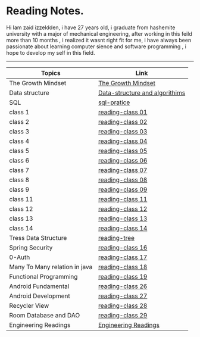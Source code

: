 # Reading Notes.

Hi Iam zaid izzeldden, i have 27 years old, i graduate from hashemite university with a major of mechanical engineering, after working in this feild more than 10 months , i realized it wasnt right fit for me, i have always been passionate about learning computer sience and software programming , i hope to develop my self in this field. 

---


| Topics                        | Link                                                          |
|-------------------------------|---------------------------------------------------------------|
| The Growth Mindset            | [The Growth Mindset](grouthMindmd)                            |
| Data structure                | [Data-structure and algorithims](data-tructure-algorithimsmd) |
| SQL                           | [sql-pratice](sql-practicingmd)                               |
| class 1                       | [reading-class 01](reading-class01md)                         |
| class 2                       | [reading-class 02](reading-class02md)                         |
| class 3                       | [reading-class 03](reading-class03md)                         |
| class 4                       | [reading-class 04](reading-class04.md)                        |
| class 5                       | [reading-class 05](reading-class05.md)                        |
| class 6                       | [reading-class 06](reading-class06.md)                        |
| class 7                       | [reading-class 07](reading-class07.md)                        |
| class 8                       | [reading-class 08](reading-class08.md)                        |
| class 9                       | [reading-class 09](reading-class09.md)                        |
| class 11                      | [reading-class 11](reading-class11.md)                        |
| class 12                      | [reading-class 12](reading-class12.md)                        |
| class 13                      | [reading-class 13](reading-class13.md)                        |
| class 14                      | [reading-class 14](reading-class14.md)                        |
| Tress Data Structure          | [reading-tree](reading-trees.md)                              |
| Spring Security               | [reading-class 16](reading-class15.md)                        |
| 0-Auth                        | [reading-class 17](reading-class17.md)                        |
| Many To Many relation in java | [reading-class 18](reading-class18.md)                        |
| Functional Programming        | [reading-class 19](reading-class19.md)                        |
| Android Fundamental           | [reading-class 26](reading-class26.md)                        |
| Android Development           | [reading-class 27](reading-class27.md)                        |
| Recycler View                 | [reading-class 28](reading-class28.md)                        |
| Room Database and DAO         | [reading-class 29](reading-class29.md)                        |
| Engineering Readings          | [Engineering Readings](engineering-reading.md)                |



